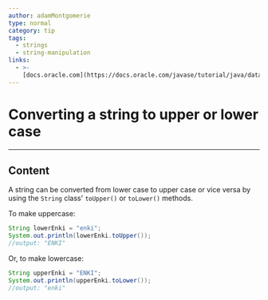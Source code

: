 ```yaml
---
author: adamMontgomerie
type: normal
category: tip
tags:
  - strings
  - string-manipulation
links:
  - >-
    [docs.oracle.com](https://docs.oracle.com/javase/tutorial/java/data/manipstrings.html){website}
---
```


# Converting a string to upper or lower case


---

## Content

A string can be converted from lower case to upper case or vice versa by using the `String` class' `toUpper()` or `toLower()` methods.

To make uppercase:

```java
String lowerEnki = "enki";
System.out.println(lowerEnki.toUpper());
//output: "ENKI"
```

Or, to make lowercase:

```java
String upperEnki = "ENKI";
System.out.println(upperEnki.toLower());
//output: "enki"
```
